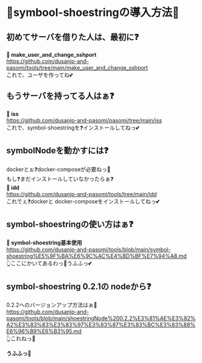 # 💖symbool-shoestringの導入方法💖
## 初めてサーバを借りた人は、最初に❓
**🌺 make_user_and_change_sshport**  
https://github.com/dusanjp-and-pasomi/tools/tree/main/make_user_and_change_sshport  
これで、ユーザを作ってね💕  
  
## もうサーバを持ってる人はぁ❓
**🌺 iss**  
https://github.com/dusanjp-and-pasomi/pasomi/tree/main/iss  
これで、symbol-shoestringを❓インストールしてねっ💕  
  
## symbolNodeを動かすには❓
dockerとぉ❓docker-composeが必要ねっ💖  
もし❓まだインストールしていなかったらぁ❓  
**🌺 idd**  
https://github.com/dusanjp-and-pasomi/tools/tree/main/idd  
これでぇ❓dockerと docker-composeをインストールしてねっ💕  
  
## symbol-shoestringの使い方はぁ❓  
**🐽 symbol-shoestring基本使用**  
https://github.com/dusanjp-and-pasomi/tools/blob/main/symbol-shoestring%E5%9F%BA%E6%9C%AC%E4%BD%BF%E7%94%A8.md  
👆ここにかいてあるわっ💖うふふっ💕  
  
## symbol-shoestring 0.2.1の nodeから❓  
0.2.2へのバージョンアップ方法はぁ💖  
https://github.com/dusanjp-and-pasomi/tools/blob/main/shoestringNode%200.2.2%E3%81%AE%E3%82%A2%E3%83%83%E3%83%97%E3%83%87%E3%83%BC%E3%83%88%E6%96%B9%E6%B3%95.md  
👆これねっ🌺  
  
**うふふっ💖**
